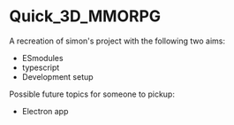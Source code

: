 # Quick_3D_MMORPG

A recreation of simon's project with the following two aims:

- ESmodules
- typescript
- Development setup

Possible future topics for someone to pickup:

- Electron app
